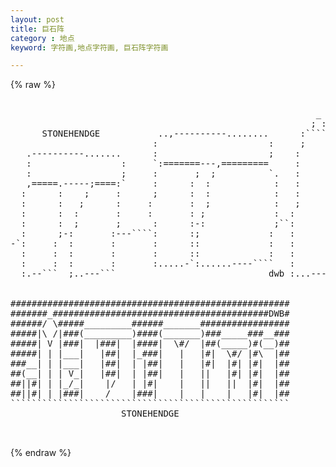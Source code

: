 ```yaml
---
layout: post
title: 巨石阵
category : 地点
keyword: 字符画,地点字符画, 巨石阵字符画

---
```

{% raw %}
<pre>

                                                          _
                                                         ; : 
      STONEHENDGE           ..,----------........      :````--.
                           :                     :     ;      :
   .----------.......      :                     ;    :       :
   :                 :     `:=======---,=========     :       :
   :                 ;     :       ;  ;          `.   :       :
   ,=====.-----;====:`     :      :  :            :   :       :
  :      :    ;     :      ;      :  :            :   :       :
  :      :   ;      :     :       :  ;            :   ;       :
  :      :  :       :     :       : ;             :  :        :
  :      :  ;       ;      :      :-:             ;``:        :
  :      ;-:       :---````:      :;             :   :        :`--...
-`:     :  :       :       :      ::             :   :        :
  :     :  :       :       :      ::             :   :        :
  :     :  :       :       :.....-`:......----````   :        :
  :.--```  ;..---```                             dwb :...---```


#####################################################
#######_#########################################DWB#
######/ \#####_________######_______#################
#####|\ /|###(_________)####(_______)###_____###__###
#####| V |###|  |###|  |####|  \#/  |##(_____)#(__)##
#####| | |___|   |##|  |_###|   |   |#|  \#/ |#\  |##
###__| | |___|   |##|  | |##|   |   |#|  |#| |#|  |##
##(__| | | V_|   |##|  | |##|   |   ||   |#| |#|  |##
##||#| | |_/_|    |/   | |#|    |   ||   ||  |#|  |##
##||#| | |###|    /    |###|    |   |    |   |#|  |##
`````````````````````````````````````````````````````
                     STONEHENDGE

 </pre>
{% endraw %}
